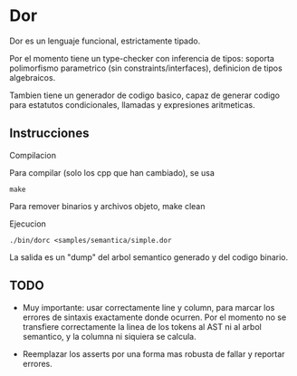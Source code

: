 # Dor
Dor es un lenguaje funcional, estrictamente tipado.

Por el momento tiene un type-checker con inferencia de tipos: soporta polimorfismo parametrico (sin constraints/interfaces), definicion de tipos algebraicos.

Tambien tiene un generador de codigo basico, capaz de generar codigo para estatutos condicionales, llamadas y expresiones aritmeticas. 

## Instrucciones
Compilacion

Para compilar (solo los cpp que han cambiado), se usa

    make
    
Para remover binarios y archivos objeto,
    make clean

Ejecucion

    ./bin/dorc <samples/semantica/simple.dor 

La salida es un "dump" del arbol semantico generado y del codigo binario.

## TODO

* Muy importante: usar correctamente line y column, para marcar los errores de sintaxis exactamente donde ocurren. Por el momento no se transfiere correctamente la linea de los tokens al AST ni al arbol semantico, y la columna ni siquiera se calcula.

* Reemplazar los asserts por una forma mas robusta de fallar y reportar errores.

